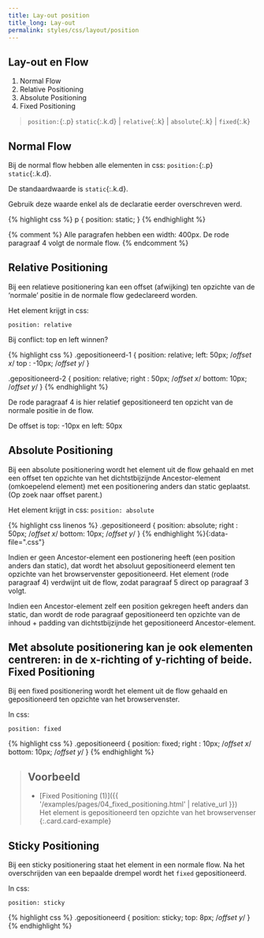 ```yaml
---
title: Lay-out position
title_long: Lay-out
permalink: styles/css/layout/position
---
```


Lay-out en Flow
---------------

 1. Normal Flow
 1. Relative Positioning
 1. Absolute Positioning
 1. Fixed Positioning

> `position:`{:.p} `static`{:.k.d} &#124; `relative`{:.k} &#124; `absolute`{:.k} &#124; `fixed`{:.k}

Normal Flow
-----------

Bij de normal flow hebben alle elementen in css: `position:`{:.p} `static`{:.k.d}.

De standaardwaarde is `static`{:.k.d}.

Gebruik deze waarde enkel als de declaratie eerder overschreven werd.

{% highlight css %}
p {
    position: static;
}
{% endhighlight %}

{% comment %}
Alle paragrafen hebben een width: 400px. De rode paragraaf 4 volgt de normale flow.
{% endcomment %}

Relative Positioning
--------------------

Bij een relatieve positionering kan een offset (afwijking) ten opzichte van de ‘normale’ positie in de normale flow gedeclareerd worden.

Het element krijgt in css: 

`position: relative`

Bij conflict: top en left winnen?

{% highlight css %}
.gepositioneerd-1 {
    position: relative;
    left:  50px; /*offset x*/
    top : -10px; /*offset y*/
}

.gepositioneerd-2 {
    position: relative;
    right : 50px; /*offset x*/
    bottom: 10px; /*offset y*/
}
{% endhighlight %}


De rode paragraaf 4 is hier relatief gepositioneerd ten opzicht van de normale positie in de flow.

De offset is top: -10px en left: 50px

Absolute Positioning
--------------------

Bij een absolute positionering wordt het element uit de flow gehaald en met een offset ten opzichte van het dichtstbijzijnde Ancestor-element (omkoepelend element) met een positionering anders dan static geplaatst. (Op zoek naar offset parent.)

Het element krijgt in css: 
`position: absolute`

{% highlight css linenos %}
.gepositioneerd {
    position: absolute;
    right : 50px; /*offset x*/
    bottom: 10px; /*offset y*/
}
{% endhighlight %}{:data-file=".css"}

Indien er geen Ancestor-element een postionering heeft (een position anders dan static), dat wordt het absoluut gepositioneerd element ten opzichte van het browservenster gepositioneerd. Het element (rode paragraaf 4) verdwijnt uit de flow, zodat paragraaf 5 direct op paragraaf 3 volgt.


Indien een Ancestor-element zelf een position gekregen heeft anders dan static, dan wordt de rode paragraaf gepositioneerd ten opzichte van de inhoud + padding van dichtstbijzijnde het gepositioneerd Ancestor-element.

Met absolute positionering kan je ook elementen centreren: in de x-richting of y-richting of beide.
Fixed Positioning
-----------------

Bij een fixed positionering wordt het element uit de flow gehaald en gepositioneerd ten opzichte van het browservenster.

In css:

`position: fixed`

{% highlight css %}
.gepositioneerd {
    position: fixed;
    right : 10px; /*offset x*/
    bottom: 10px; /*offset y*/
}
{% endhighlight %}

> Voorbeeld
> ---
> - [Fixed Positioning (1)]({{ '/examples/pages/04_fixed_positioning.html' | relative_url }})  
>   Het element is gepositioneerd ten opzichte van het browservenser
{:.card.card-example}


Sticky Positioning
------------------

Bij een sticky positionering staat het element in een normale flow. Na het overschrijden van een bepaalde drempel wordt het `fixed` gepositioneerd.

In css:

`position: sticky`

{% highlight css %}
.gepositioneerd {
    position: sticky;
    top: 8px; /*offset y*/
}
{% endhighlight %}


